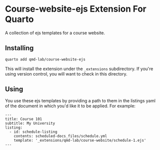 # Course-website-ejs Extension For Quarto

A collection of ejs templates for a course website.

## Installing

```bash
quarto add qmd-lab/course-website-ejs
```

This will install the extension under the `_extensions` subdirectory.
If you're using version control, you will want to check in this directory.

## Using

You use these ejs templates by providing a path to them in the listings yaml of the document in which you'd like it to be applied. For example:

```qmd
---
title: Course 101
subtitle: My University
listing:
  - id: schedule-listing
    contents: scheduled-docs_files/schedule.yml
    template: '_extensions/qmd-lab/course-website/schedule-1.ejs'
---
```



